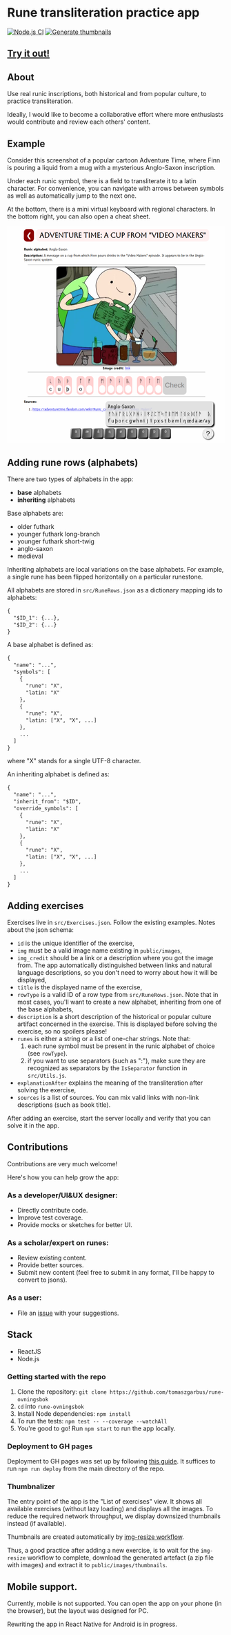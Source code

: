 # Rune transliteration practice app

[![Node.js CI](https://github.com/tomaszgarbus/rune-ovningsbok/actions/workflows/node.js.yml/badge.svg)](https://github.com/tomaszgarbus/rune-ovningsbok/actions/workflows/node.js.yml)
[![Generate thumbnails](https://github.com/tomaszgarbus/rune-ovningsbok/actions/workflows/img-resize.yml/badge.svg)](https://github.com/tomaszgarbus/rune-ovningsbok/actions/workflows/img-resize.yml)

## [Try it out!](https://tomaszgarbus.github.io/rune-ovningsbok)

## About

Use real runic inscriptions, both historical and from popular culture, to practice transliteration.

Ideally, I would like to become a collaborative effort where more enthusiasts would contribute and review each others' content.

## Example
Consider this screenshot of a popular cartoon Adventure Time, where Finn is pouring a liquid from a mug with a mysterious Anglo-Saxon inscription.

Under each runic symbol, there is a field to transliterate it to a latin character. For convenience, you can navigate with arrows between symbols as well as automatically jump to the next one.

At the bottom, there is a mini virtual keyboard with regional characters. In the bottom right, you can also open a cheat sheet.

![img](screenshots/at_exercise.png)

## Adding rune rows (alphabets)

There are two types of alphabets in the app:

* **base** alphabets
* **inheriting** alphabets

Base alphabets are:
* older futhark
* younger futhark long-branch
* younger futhark short-twig
* anglo-saxon
* medieval

Inheriting alphabets are local variations on the base alphabets. For example, a single rune has been flipped horizontally on a particular runestone.

All alphabets are stored in `src/RuneRows.json` as a dictionary mapping ids to alphabets:
```
{
  "$ID_1": {...},
  "$ID_2": {...}
}
```

A base alphabet is defined as:
```
{
  "name": "...",
  "symbols": [
    {
      "rune": "X",
      "latin: "X"
    },
    {
      "rune": "X",
      "latin: ["X", "X", ...]
    },
    ...
  ]
}
```
where "X" stands for a single UTF-8 character.

An inheriting alphabet is defined as:
```
{
  "name": "...",
  "inherit_from": "$ID",
  "override_symbols": [
    {
      "rune": "X",
      "latin: "X"
    },
    {
      "rune": "X",
      "latin: ["X", "X", ...]
    },
    ...
  ]
}
```

## Adding exercises

Exercises live in `src/Exercises.json`. Follow the existing examples. Notes about the json schema:

* `id` is the unique identifier of the exercise,
* `img` must be a valid image name existing in `public/images`,
* `img_credit` should be a link or a description where you got the image from. The app automatically distinguished between links and natural language descriptions, so you don't need to worry about how it will be displayed,
* `title` is the displayed name of the exercise,
* `rowType` is a valid ID of a row type from `src/RuneRows.json`. Note that in most cases, you'll want to create a new alphabet, inheriting from one of the base alphabets,
* `description` is a short description of the historical or popular culture artifact concerned in the exercise. This is displayed before solving the exercise, so no spoilers please!
* `runes` is either a string or a list of one-char strings. Note that:
  1. each rune symbol must be present in the runic alphabet of choice (see `rowType`).
  1. if you want to use separators (such as ":"), make sure they are recognized as separators by the `IsSeparator` function in `src/Utils.js`.
* `explanationAfter` explains the meaning of the transliteration after solving the exercise,
* `sources` is a list of sources. You can mix valid links with non-link descriptions (such as book title).

After adding an exercise, start the server locally and verify that you can solve it in the app.

## Contributions

Contributions are very much welcome!

Here's how you can help grow the app:

### As a developer/UI&UX designer:
* Directly contribute code.
* Improve test coverage.
* Provide mocks or sketches for better UI.

### As a scholar/expert on runes:
* Review existing content.
* Provide better sources.
* Submit new content (feel free to submit in any format, I'll be happy to convert to jsons).

### As a user:
* File an [issue](https://github.com/tomaszgarbus/rune-ovningsbok/issues) with your suggestions.
## Stack
* ReactJS
* Node.js

### Getting started with the repo

1. Clone the repository: `git clone https://github.com/tomaszgarbus/rune-ovningsbok`
1. `cd` into `rune-ovningsbok`
1. Install Node dependencies: `npm install`
1. To run the tests: `npm test -- --coverage --watchAll`
1. You're good to go! Run `npm start` to run the app locally.

### Deployment to GH pages
Deployment to GH pages was set up by following [this guide](https://github.com/gitname/react-gh-pages). It suffices to run `npm run deploy` from the main directory of the repo.

### Thumbnalizer

The entry point of the app is the "List of exercises" view. It shows all available exercises (without lazy loading) and displays all the images. To reduce the required network throughput, we display downsized thumbnails instead (if available).

Thumbnails are created automatically by [img-resize workflow](https://github.com/tomaszgarbus/rune-ovningsbok/blob/main/.github/workflows/img-resize.yml).

Thus, a good practice after adding a new exercise, is to wait for the `img-resize` workflow to complete, download the generated artefact (a zip file with images) and extract it to `public/images/thumbnails`.

## Mobile support.

Currently, mobile is not supported. You can open the app on your phone (in the browser), but the layout was designed for PC.

Rewriting the app in React Native for Android is in progress.
